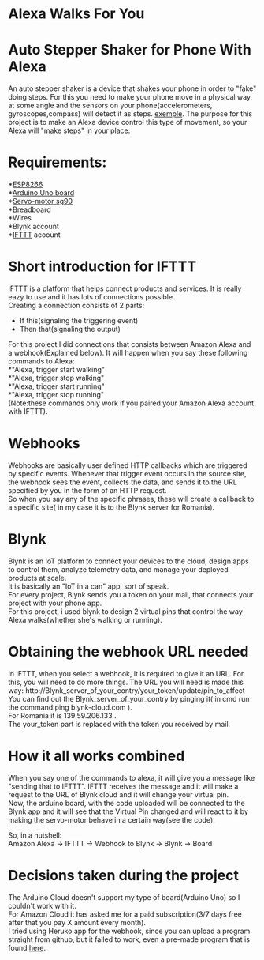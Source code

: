# Alexa Walks For You




# Auto Stepper Shaker for Phone With Alexa

An auto stepper shaker is a device that shakes your phone in order to "fake" doing steps. For this you need to make your phone move in a physical way, at some angle and the sensors on your phone(accelerometers, gyroscopes,compass) will detect it as steps.
[exemple](https://www.aliexpress.com/i/4000834199703.html). The purpose for this project is to make an Alexa device control this type of movement, so your Alexa will "make steps" in your place.


# Requirements:
*[ESP8266](https://www.emag.ro/modul-serial-wifi-esp8266-esp-01-cl02/pd/DPJKJJBBM/)<br/>
*[Arduino Uno board](https://ardushop.ro/ro/home/29-placa-de-dezvoltare-uno-r3.html?gclid=Cj0KCQiAyJOBBhDCARIsAJG2h5dKkM1y19Y9yN4bmzBZS1EITpQjr8Vr8JXdvrtuqTLfQovx4oT_tdIaAvqaEALw_wcB)<br/>
*[Servo-motor sg90](https://ardushop.ro/ro/electronica/93-servomotor-sg90.html?gclid=Cj0KCQiAyJOBBhDCARIsAJG2h5ekZh1aQBsR7VydH-Xa68JiiGldNH6j09yeJXGF6AbUk6JMztyzz7AaAhaeEALw_wcB)<br/>
*Breadboard<br/>
*Wires<br/>
*Blynk account<br/>
*[IFTTT](https://ifttt.com/amazon_alexa) acoount<br/>


# Short introduction for IFTTT

IFTTT is a platform that helps connect products and services. It is really eazy to use and it has lots of connections possible. <br/>
Creating a connection consists of 2 parts:
* If this(signaling the triggering event)
* Then that(signaling the output)

For this project I did connections that consists between Amazon Alexa and a webhook(Explained below). It will happen when you say these following commands to Alexa:<br/>
*"Alexa, trigger start walking"<br/>
*"Alexa, trigger stop walking"<br/>
*"Alexa, trigger start running"<br/>
*"Alexa, trigger stop running"<br/>
(Note:these commands only work if you paired your Amazon Alexa account with IFTTT).

# Webhooks

Webhooks are basically user defined HTTP callbacks which are triggered by specific events. Whenever that trigger event occurs in the source site, the webhook sees the event, collects the data, and sends it to the URL specified by you in the form of an HTTP request.<br/>
So when you say any of the specific phrases, these will create a callback to a specific site( in my case it is to the Blynk server for Romania).

# Blynk

Blynk is an IoT platform to connect your devices to the cloud, design apps to control them, analyze telemetry data, and manage your deployed products at scale.<br/>
It is basically an "IoT in a can" app, sort of speak.<br/>
For every project, Blynk sends you a token on your mail, that connects your project with your phone app.<br/>
For this project, i used blynk to design 2 virtual pins that control the way Alexa walks(whether she's walking or running).<br/> 

# Obtaining the webhook URL needed

In IFTTT, when you select a webhook, it is required to give it an URL. For this, you will need to do more things. The URL you will need is made this way:
http://Blynk_server_of_your_contry/your_token/update/pin_to_affect<br/>
You can find out the Blynk_server_of_your_contry by pinging it( in cmd run the command:ping blynk-cloud.com ).<br/>
For Romania it is 139.59.206.133 .<br/>
The your_token part is replaced with the token you received by mail.

# How it all works combined

When you say one of the commands to alexa, it will give you a message like "sending that to IFTTT". IFTTT receives the message and it will make a request to the URL of Blynk cloud and it will change your virtual pin.<br/>
Now, the arduino board, with the code uploaded will be connected to the Blynk app and it will see that the Virtual Pin changed and will react to it by making the servo-motor behave in a certain way(see the code).<br/>

So, in a nutshell:<br/>
Amazon Alexa -> IFTTT -> Webhook to Blynk -> Blynk -> Board

# Decisions taken during the project
The Arduino Cloud doesn't support my type of board(Arduino Uno) so I couldn't work with it.<br/>
For Amazon Cloud it has asked me for a paid subscription(3/7 days free after that you pay X amount every month).<br/>
I tried using Heruko app for the webhook, since you can upload a program straight from github, but it failed to work, even a pre-made program that is found [here](https://github.com/nassir-malik/IOT-ESP8266-Alexa_Skills_Garage_Door).



